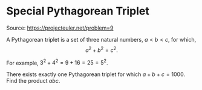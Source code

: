# Special Pythagorean Triplet

Source: https://projecteuler.net/problem=9

A Pythagorean triplet is a set of three natural numbers, $a \lt b \lt c$, for which, $$a^2 + b^2 = c^2.$$

For example, $3^2 + 4^2 = 9 + 16 = 25 = 5^2$.

There exists exactly one Pythagorean triplet for which $a + b + c = 1000$.  
Find the product $abc$.
